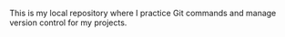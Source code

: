 This is my local repository where I practice Git commands and manage version control for my projects.